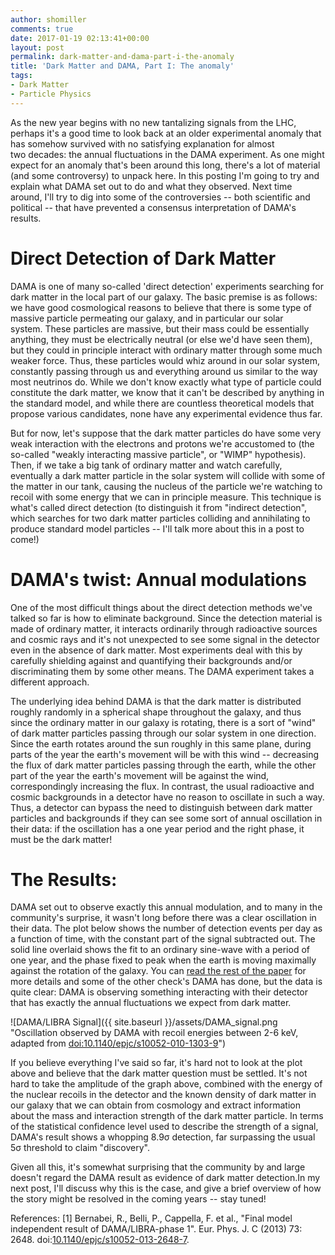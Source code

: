 ```yaml
---
author: shomiller
comments: true
date: 2017-01-19 02:13:41+00:00
layout: post
permalink: dark-matter-and-dama-part-i-the-anomaly
title: 'Dark Matter and DAMA, Part I: The anomaly'
tags:
- Dark Matter
- Particle Physics
---
```


As the new year begins with no new tantalizing signals from the LHC, perhaps it's a good time to look back at an older experimental anomaly that has somehow survived with no satisfying explanation for almost two decades: the annual fluctuations in the DAMA experiment. As one might expect for an anomaly that's been around this long, there's a lot of material (and some controversy) to unpack here. In this posting I'm going to try and explain what DAMA set out to do and what they observed. Next time around, I'll try to dig into some of the controversies -- both scientific and political -- that have prevented a consensus interpretation of DAMA's results.


# Direct Detection of Dark Matter


DAMA is one of many so-called 'direct detection' experiments searching for dark matter in the local part of our galaxy. The basic premise is as follows: we have good cosmological reasons to believe that there is some type of massive particle permeating our galaxy, and in particular our solar system. These particles are massive, but their mass could be essentially anything, they must be electrically neutral (or else we'd have seen them), but they could in principle interact with ordinary matter through some much weaker force. Thus, these particles would whiz around in our solar system, constantly passing through us and everything around us similar to the way most neutrinos do. While we don't know exactly what type of particle could constitute the dark matter, we know that it can't be described by anything in the standard model, and while there are countless theoretical models that propose various candidates, none have any experimental evidence thus far.

But for now, let's suppose that the dark matter particles do have some very weak interaction with the electrons and protons we're accustomed to (the so-called "weakly interacting massive particle", or "WIMP" hypothesis). Then, if we take a big tank of ordinary matter and watch carefully, eventually a dark matter particle in the solar system will collide with some of the matter in our tank, causing the nucleus of the particle we're watching to recoil with some energy that we can in principle measure. This technique is what's called direct detection (to distinguish it from "indirect detection", which searches for two dark matter particles colliding and annihilating to produce standard model particles -- I'll talk more about this in a post to come!)


# DAMA's twist: Annual modulations


One of the most difficult things about the direct detection methods we've talked so far is how to eliminate background. Since the detection material is made of ordinary matter, it interacts ordinarily through radioactive sources and cosmic rays and it's not unexpected to see some signal in the detector even in the absence of dark matter. Most experiments deal with this by carefully shielding against and quantifying their backgrounds and/or discriminating them by some other means. The DAMA experiment takes a different approach.

The underlying idea behind DAMA is that the dark matter is distributed roughly randomly in a spherical shape throughout the galaxy, and thus since the ordinary matter in our galaxy is rotating, there is a sort of "wind" of dark matter particles passing through our solar system in one direction. Since the earth rotates around the sun roughly in this same plane, during parts of the year the earth's movement will be with this wind -- decreasing the flux of dark matter particles passing through the earth, while the other part of the year the earth's movement will be against the wind, correspondingly increasing the flux. In contrast, the usual radioactive and cosmic backgrounds in a detector have no reason to oscillate in such a way. Thus, a detector can bypass the need to distinguish between dark matter particles and backgrounds if they can see some sort of annual oscillation in their data: if the oscillation has a one year period and the right phase, it must be the dark matter!


# The Results:


DAMA set out to observe exactly this annual modulation, and to many in the community's surprise, it wasn't long before there was a clear oscillation in their data. The plot below shows the number of detection events per day as a function of time, with the constant part of the signal subtracted out. The solid line overlaid shows the fit to an ordinary sine-wave with a period of one year, and the phase fixed to peak when the earth is moving maximally against the rotation of the galaxy. You can [read the rest of the paper](http://link.springer.com/article/10.1140%2Fepjc%2Fs10052-010-1303-9) for more details and some of the other check's DAMA has done, but the data is quite clear: DAMA is observing something interacting with their detector that has exactly the annual fluctuations we expect from dark matter.

![DAMA/LIBRA Signal]({{ site.baseurl }}/assets/DAMA_signal.png "Oscillation observed by DAMA with recoil energies between 2-6 keV, adapted from [doi:10.1140/epjc/s10052-010-1303-9](http://link.springer.com/article/10.1140%2Fepjc%2Fs10052-010-1303-9)")

If you believe everything I've said so far, it's hard not to look at the plot above and believe that the dark matter question must be settled. It's not hard to take the amplitude of the graph above, combined with the energy of the nuclear recoils in the detector and the known density of dark matter in our galaxy that we can obtain from cosmology and extract information about the mass and interaction strength of the dark matter particle. In terms of the statistical confidence level used to describe the strength of a signal, DAMA's result shows a whopping 8.9σ detection, far surpassing the usual 5σ threshold to claim "discovery".

Given all this, it's somewhat surprising that the community by and large doesn't regard the DAMA result as evidence of dark matter detection.In my next post, I'll discuss why this is the case, and give a brief overview of how the story might be resolved in the coming years -- stay tuned!

References:
[1] Bernabei, R., Belli, P., Cappella, F. et al., "Final model independent result of DAMA/LIBRA-phase 1". Eur. Phys. J. C (2013) 73: 2648. doi:[10.1140/epjc/s10052-013-2648-7](http://link.springer.com/article/10.1140%2Fepjc%2Fs10052-013-2648-7).
